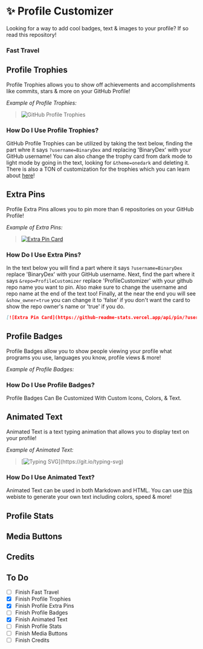 # ✨ Profile Customizer
Looking for a way to add cool badges, text &amp; images to your profile? If so read this repository!

### Fast Travel

## Profile Trophies
Profile Trophies allows you to show off achievements and accomplishments like commits, stars & more on your GitHub Profile!

*Example of Profile Trophies:*
> ![GitHub Profile Trophies](https://github-profile-trophy.vercel.app/?username=BinaryDex&theme=onedark)

### How Do I Use Profile Trophies?
GitHub Profile Trophies can be utilized by taking the text below, finding the part whre it says `?username=BinaryDex` and replacing 'BinaryDex' with your GitHub username! You can also change the trophy card from dark mode to light mode by going in the text, looking for `&theme=onedark` and deleting it. There is also a TON of customization for the trophies which you can learn about [here](https://github.com/ryo-ma/github-profile-trophy)!

## Extra Pins
Profile Extra Pins allows you to pin more than 6 repositories on your GitHub Profile!

*Example of Extra Pins:*
> [![Extra Pin Card](https://github-readme-stats.vercel.app/api/pin/?username=BinaryDex&repo=ProfileCustomizer&show_owner=true)](https://github.com/BinaryDex/ProfileCustomizer)

### How Do I Use Extra Pins?
In the text below you will find a part where it says `?username=BinaryDex` replace 'BinaryDex' with your GitHub username. Next, find the part where it says `&repo=ProfileCustomizer` replace 'ProfileCustomizer' with your github repo name you want to pin. Also make sure to change the username and repo name at the end of the text too! Finally, at the near the end you will see `&show_owner=true` you can change it to 'false' if you don't want the card to show the repo owner's name or 'true' if you do.

```md
[![Extra Pin Card](https://github-readme-stats.vercel.app/api/pin/?username=BinaryDex&repo=ProfileCustomizer)](https://github.com/BinaryDex/ProfileCustomizer)
```

## Profile Badges
Profile Badges allow you to show people viewing your profile what programs you use, languages you know, profile views & more!

*Example of Profile Badges:*

### How Do I Use Profile Badges?
Profile Badges Can Be Customized With Custom Icons, Colors, & Text.

## Animated Text
Animated Text is a text typing animation that allows you to display text on your profile!

*Example of Animated Text:*
> [![Typing SVG](https://readme-typing-svg.herokuapp.com?color=F72272&lines=This+is+a+Line!;Hello+World!)](https://git.io/typing-svg)

### How Do I Use Animated Text?
Animated Text can be used in both Markdown and HTML. You can use [this](https://readme-typing-svg.herokuapp.com) webiste to generate your own text including colors, speed & more!

## Profile Stats

## Media Buttons

## Credits

## To Do
- [ ] Finish Fast Travel
- [x] Finish Profile Trophies
- [x] Finish Profile Extra Pins
- [ ] Finish Profile Badges
- [x] Finish Animated Text
- [ ] Finish Profile Stats
- [ ] Finish Media Buttons
- [ ] Finish Credits

